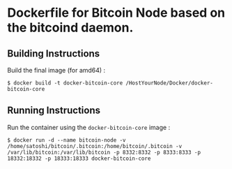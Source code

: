 # Dockerfile for Bitcoin Node based on the bitcoind daemon.

Building Instructions
-
Build the final image (for amd64) :
<pre><code>$ docker build -t docker-bitcoin-core /HostYourNode/Docker/docker-bitcoin-core</code></pre>

Running Instructions
-
Run the container using the ```docker-bitcoin-core``` image :
<pre><code>$ docker run -d --name bitcoin-node -v /home/satoshi/bitcoin/.bitcoin:/home/bitcoin/.bitcoin -v /var/lib/bitcoin:/var/lib/bitcoin -p 8332:8332 -p 8333:8333 -p 18332:18332 -p 18333:18333 docker-bitcoin-core</code></pre>
